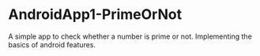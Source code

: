 # AndroidApp1-PrimeOrNot
A simple app to check whether a number is prime or not. Implementing the basics of android features.
